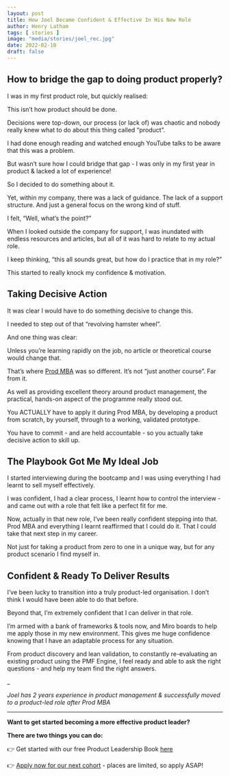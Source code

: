```yaml
---
layout: post
title: How Joel Became Confident & Effective In His New Role
author: Henry Latham
tags: [ stories ]
image: "media/stories/joel_rec.jpg"
date: 2022-02-18
draft: false
---
```


## How to bridge the gap to doing product properly?

I was in my first product role, but quickly realised:

This isn’t how product should be done.

Decisions were top-down, our process (or lack of) was chaotic and nobody really knew what to do about this thing called “product”.

I had done enough reading and watched enough YouTube talks to be aware that this was a problem.

But wasn’t sure how I could bridge that gap - I was only in my first year in product & lacked a lot of experience!

So I decided to do something about it.

Yet, within my company, there was a lack of guidance. The lack of a support structure. And just a general focus on the wrong kind of stuff.

I felt, “Well, what’s the point?”

When I looked outside the company for support, I was inundated with endless resources and articles, but all of it was hard to relate to my actual role.

I keep thinking, “this all sounds great, but how do I practice that in my role?”

This started to really knock my confidence & motivation.



## Taking Decisive Action

It was clear I would have to do something decisive to change this.

I needed to step out of that “revolving hamster wheel”.

And one thing was clear:

Unless you’re learning rapidly on the job, no article or theoretical course would change that.

That’s where [Prod MBA](https://prod.mba/) was so different. It’s not “just another course”. Far from it.

As well as providing excellent theory around product management, the practical, hands-on aspect of the programme really stood out.

You ACTUALLY have to apply it during Prod MBA, by developing a product from scratch, by yourself, through to a working, validated prototype.

You have to commit - and are held accountable - so you actually take decisive action to skill up.


## The Playbook Got Me My Ideal Job

I started interviewing during the bootcamp and I was using everything I had learnt to sell myself effectively.

I was confident, I had a clear process, I learnt how to control the interview - and came out with a role that felt like a perfect fit for me.

Now, actually in that new role, I’ve been really confident stepping into that. Prod MBA and everything I learnt reaffirmed that I could do it. That I could take that next step in my career.

Not just for taking a product from zero to one in a unique way, but for any product scenario I find myself in.


## Confident & Ready To Deliver Results

I’ve been lucky to transition into a truly product-led organisation. I don’t think I would have been able to do that before.

Beyond that, I’m extremely confident that I can deliver in that role.

I’m armed with a bank of frameworks & tools now, and Miro boards to help me apply those in my new environment. This gives me huge confidence knowing that I have an adaptable process for any situation.

From product discovery and lean validation, to constantly re-evaluating an existing product using the PMF Engine, I feel ready and able to ask the right questions - and help my team find the right answers.


_


*Joel has 2 years experience in product management & successfully moved to a product-led role after Prod MBA*


---


**Want to get started becoming a more effective product leader?**

**There are two things you can do:**

👉 Get started with our free Product Leadership Book [here](https://www.prod.mba/free-product-leadership-book)

👉 [Apply now for our next cohort](https://www.prod.mba/bootcamp-prod-mba) - places are limited, so apply ASAP!
